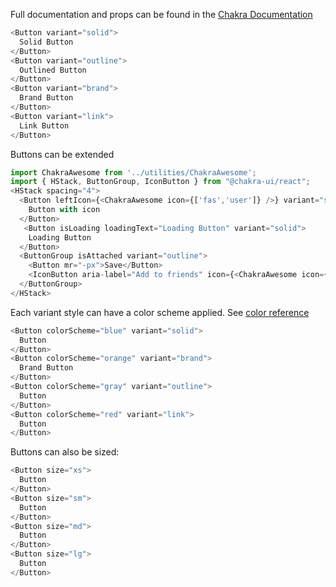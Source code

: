 Full documentation and props can be found in the [Chakra Documentation](https://chakra-ui.com/docs/form/button)


```js padded
<Button variant="solid">
  Solid Button
</Button>
<Button variant="outline">
  Outlined Button
</Button>
<Button variant="brand">
  Brand Button
</Button>
<Button variant="link">
  Link Button
</Button>
```

Buttons can be extended

```js
import ChakraAwesome from '../utilities/ChakraAwesome';
import { HStack, ButtonGroup, IconButton } from "@chakra-ui/react";
<HStack spacing="4">
  <Button leftIcon={<ChakraAwesome icon={['fas','user']} />} variant="solid">
    Button with icon
  </Button>
   <Button isLoading loadingText="Loading Button" variant="solid">
    Loading Button
  </Button>
  <ButtonGroup isAttached variant="outline">
    <Button mr="-px">Save</Button>
    <IconButton aria-label="Add to friends" icon={<ChakraAwesome icon={['fas','plus']} />} />
  </ButtonGroup>
</HStack>
```

Each variant style can have a color scheme applied. See [color reference](#/Styles?id=section-colour)

```js padded
<Button colorScheme="blue" variant="solid">
  Button
</Button>
<Button colorScheme="orange" variant="brand">
  Brand Button
</Button>
<Button colorScheme="gray" variant="outline">
  Button
</Button>
<Button colorScheme="red" variant="link">
  Button
</Button>
```

Buttons can also be sized:

```js padded
<Button size="xs">
  Button
</Button>
<Button size="sm">
  Button
</Button>
<Button size="md">
  Button
</Button>
<Button size="lg">
  Button
</Button>
```
